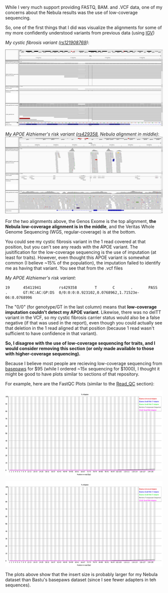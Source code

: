 While I very much support providing FASTQ, BAM. and .VCF data, one of my concerns about the Nebula results was the use of low-coverage sequencing.

So, one of the first things that I did was visualize the alignments for some of my more confidently understood variants from previous data (using [IGV](https://software.broadinstitute.org/software/igv/))

*My cystic fibrosis variant ([rs121908769](https://www.ncbi.nlm.nih.gov/snp/rs121908769#clinical_significance))*:

![CFTR visualization](IGV_CFTR.png "Read with CF variant")

*My APOE Alzhiemer's risk variant ([rs429358](https://www.ncbi.nlm.nih.gov/snp/rs429358), Nebula alignment in middle)*:
![APOE visualization](IGV_APOE.png "APOE False Negative")

For the two alignments above, the Genos Exome is the top alignment, **the Nebula low-coverage alignment is in the middle**, and the Veritas Whole Genome Sequencing (WGS, regular-coverage) is at the bottom.

You could see my cystic fibrosis variant in the 1 read covered at that position, but you can't see any reads with the APOE variant.  The jusitification for the low-coverage sequencing is the use of imputation (at least for traits).  However, even thought this APOE variant is somewhat common (I believe ~15% of the population), the imputation failed to identify me as having that variant.  You see that from the .vcf files

*My APOE Alzhiemer's risk variant*:

```
19      45411941        rs429358        T       C       .       PASS    .       GT:RC:AC:GP:DS  0/0:0:0:0.923102,0.0768962,1.71523e-06:0.0768996
```

The "0/0" (for genotype/GT in the last column) means that **low-coverage imputation couldn't detect my APOE variant**.  Likewise, there was no delTT variant in the VCF, so my cystic fibrosis carrier status would also be a false negative (if that was used in the report), even though you could actually see that deletion in the 1 read aligned at that position (because 1 read wasn't sufficient to have confidence in that variant).

**So, I  disagree with the use of low-coverage sequencing for traits, and I would consider removing this section (or only made available to those with higher-coverage sequencing).**

Because I believe most people are recieving low-coverage sequencing from [basepaws](https://github.com/cwarden45/Bastu_Cat_Genome) for $95 (while I ordered ~15x sequencing for $1000), I thought it might be good to have plots similar to sections of that repository.

For example, here are the FastQC Plots (similar to the [Read_QC](https://github.com/cwarden45/Bastu_Cat_Genome/blob/master/Basepaws_Notes/Read_QC/README.md) section):

![R1 adapter content](FastQC_adapter_content_R1.png "R1 adapter content")

![R2 adapter content](FastQC_adapter_content_R2.png "R2 adapter content")

The plots above show that the insert size is probably larger for my Nebula dataset than Bastu's basepaws dataset (since I see fewer adapters in teh sequences).
